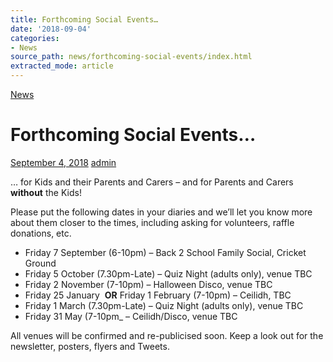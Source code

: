 ```yaml
---
title: Forthcoming Social Events…
date: '2018-09-04'
categories:
- News
source_path: news/forthcoming-social-events/index.html
extracted_mode: article
---
```

[News](category/news/)

# Forthcoming Social Events…

[September 4, 2018](news/forthcoming-social-events/) [admin](author/admin/)

… for Kids and their Parents and Carers – and for Parents and Carers&nbsp; **without** the Kids!

Please put the following dates in your diaries and we’ll let you know more about them closer to the times, including asking for volunteers, raffle donations, etc.

- Friday 7 September (6-10pm) – Back 2 School Family Social, Cricket Ground
- Friday 5 October (7.30pm-Late) – Quiz Night (adults only), venue TBC
- Friday 2 November (7-10pm) – Halloween Disco, venue TBC
- Friday 25 January&nbsp; **OR** Friday 1 February (7-10pm) – Ceilidh, TBC
- Friday 1 March (7.30pm-Late) – Quiz Night (adults only), venue TBC
- Friday 31 May (7-10pm\_ – Ceilidh/Disco, venue TBC

All venues will be confirmed and re-publicised soon. Keep a look out for the newsletter, posters, flyers and Tweets.
